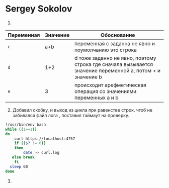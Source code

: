 # Sergey Sokolov
1. </br>  

| Переменная  | Значение | Обоснование |
| ------------- | ------------- | ------------- |
| `c`  | a+b  | переменная с заданна не явно и поумолчанию это строка|
| `d`  | 1+2   | d тоже заданно не явно, поэтому строка где сначала вызывается значение переменной а, потом + и значение b|
| `e`  | 3  | происходит арефметическая операция со значениями переменных a и b |

2. Добавил скобку, и выход из цикла при равенстве строк. чтоб не забивался файл лога , поставил таймаут на проверку. 

```bash
!/usr/bin/env bash
while ((1==1))
do
	curl https://localhost:4757
	if (($? != 0))
	then
		date >> curl.log
   else break
	fi
  sleep 60
done
```

3. 


